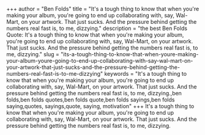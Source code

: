 +++
author = "Ben Folds"
title = "It's a tough thing to know that when you're making your album, you're going to end up collaborating with, say, Wal-Mart, on your artwork. That just sucks. And the pressure behind getting the numbers real fast is, to me, dizzying."
description = "the best Ben Folds Quote: It's a tough thing to know that when you're making your album, you're going to end up collaborating with, say, Wal-Mart, on your artwork. That just sucks. And the pressure behind getting the numbers real fast is, to me, dizzying."
slug = "its-a-tough-thing-to-know-that-when-youre-making-your-album-youre-going-to-end-up-collaborating-with-say-wal-mart-on-your-artwork-that-just-sucks-and-the-pressure-behind-getting-the-numbers-real-fast-is-to-me-dizzying"
keywords = "It's a tough thing to know that when you're making your album, you're going to end up collaborating with, say, Wal-Mart, on your artwork. That just sucks. And the pressure behind getting the numbers real fast is, to me, dizzying.,ben folds,ben folds quotes,ben folds quote,ben folds sayings,ben folds saying,quotes, sayings,quote, saying, motivation"
+++
It's a tough thing to know that when you're making your album, you're going to end up collaborating with, say, Wal-Mart, on your artwork. That just sucks. And the pressure behind getting the numbers real fast is, to me, dizzying.
